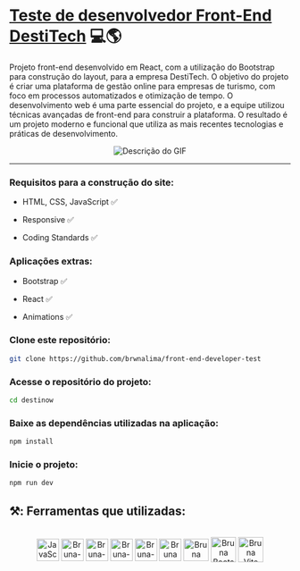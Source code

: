 # [Teste de desenvolvedor Front-End DestiTech](https://front-end-developer-test-ochre.vercel.app/) 💻🌎

<p>Projeto front-end desenvolvido em React, com a utilização do Bootstrap para construção do layout, para a empresa DestiTech. O objetivo do projeto é criar uma plataforma de gestão online para empresas de turismo, com foco em processos automatizados e otimização de tempo. O desenvolvimento web é uma parte essencial do projeto, e a equipe utilizou técnicas avançadas de front-end para construir a plataforma. O resultado é um projeto moderno e funcional que utiliza as mais recentes tecnologias e práticas de desenvolvimento.</p>


<p align="center">
    <img src="https://github.com/brwnalima/front-end-developer-test/blob/main/destinow/public/assets/gif.gif?raw=true" alt="Descrição do GIF">
</p>

<hr>

### Requisitos para a construção do site:

* HTML, CSS, JavaScript ✅</p> 
* Responsive ✅</p>
* Coding Standards ✅</p>

### Aplicações extras:

* Bootstrap ✅</p> 
* React ✅</p>
* Animations ✅</p>

### Clone este repositório:

```bash 
git clone https://github.com/brwnalima/front-end-developer-test
```

### Acesse o repositório do projeto:

```bash 
cd destinow
```

### Baixe as dependências utilizadas na aplicação:

```bash 
npm install
```

### Inicie o projeto:

```bash 
npm run dev
```

## ⚒️: Ferramentas que utilizadas:

</div>


 <div style="display: inline_block" align = "center"><br>

  <img align="center" alt="JavaScript" height="40" width="40" src="https://cdn.jsdelivr.net/gh/devicons/devicon/icons/javascript/javascript-original.svg" />
  <img align="center" alt="Bruna-Git" height="40" width="40" src="https://git-scm.com/images/logos/downloads/Git-Icon-1788C.png" />
  <img align="center" alt="Bruna-HTML" height="40" width="40" src="https://cdn.jsdelivr.net/gh/devicons/devicon/icons/html5/html5-original.svg" />
  <img align="center" alt="Bruna-CSS" height="40" width="40" src="https://cdn.jsdelivr.net/gh/devicons/devicon/icons/css3/css3-original.svg"/>
  <img align="center" alt="Bruna-GitHub" height="40" width="40" src="https://cdn-icons-png.flaticon.com/512/25/25231.png" />
  <img align="center" alt="Bruna VsCode " height="40" width="40" src="https://cdn.icon-icons.com/icons2/2107/PNG/512/file_type_vscode_icon_130084.png" />
  <img align="center" alt="Bruna React " height="40" width="45" src="https://upload.wikimedia.org/wikipedia/commons/thumb/a/a7/React-icon.svg/2300px-React-icon.svg.png" />
  <img align="center" alt="Bruna Bootstrap" height="45" width="45" src="https://obscureproblemsandgotchas.com/wp-content/uploads/2018/06/bootstrap-stack-e1530246058846.png" />
  <img align="center" alt="Bruna Vite" height="45" width="45" src="https://cdn.worldvectorlogo.com/logos/vitejs.svg" />
            
</div>
